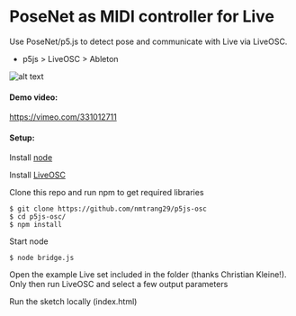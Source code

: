 # PoseNet as MIDI controller for Live

Use PoseNet/p5.js to detect pose and communicate with Live via LiveOSC.
- p5js > LiveOSC > Ableton

![alt text](https://confluence.office.ableton.com/download/attachments/225546269/test2.gif?version=1&modificationDate=1555510111873&api=v2g)

#### Demo video: 
https://vimeo.com/331012711

#### Setup:
Install [node](https://nodejs.org/en/)

Install [LiveOSC](https://livecontrol.q3f.org/ableton-liveapi/liveosc/)

Clone this repo and run npm to get required libraries
```
$ git clone https://github.com/nmtrang29/p5js-osc
$ cd p5js-osc/
$ npm install
```

Start node
```
$ node bridge.js
```

Open the example Live set included in the folder (thanks Christian Kleine!). Only then run LiveOSC and select a few output parameters

Run the sketch locally (index.html)

